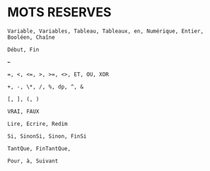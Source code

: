# MOTS RESERVES

`Variable, Variables, Tableau, Tableaux, en, Numérique, Entier, Booléen, Chaîne`

`Début, Fin`

`←`

`=, <, <=, >, >=, <>, ET, OU, XOR`

`+, -, \*, /, %, dp, ^, &`

`[, ], (, )`

`VRAI, FAUX`

`Lire, Ecrire, Redim`

`Si, SinonSi, Sinon, FinSi`

`TantQue, FinTantQue,`

`Pour, à, Suivant`
